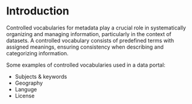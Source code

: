 # Introduction

Controlled vocabularies for metadata play a crucial role in systematically organizing and managing information, particularly in the context of datasets.
A controlled vocabulary consists of predefined terms with assigned meanings, ensuring consistency when describing and categorizing information.

Some examples of controlled vocabularies used in a data portal:  

* Subjects & keywords
* Geography
* Languge
* License